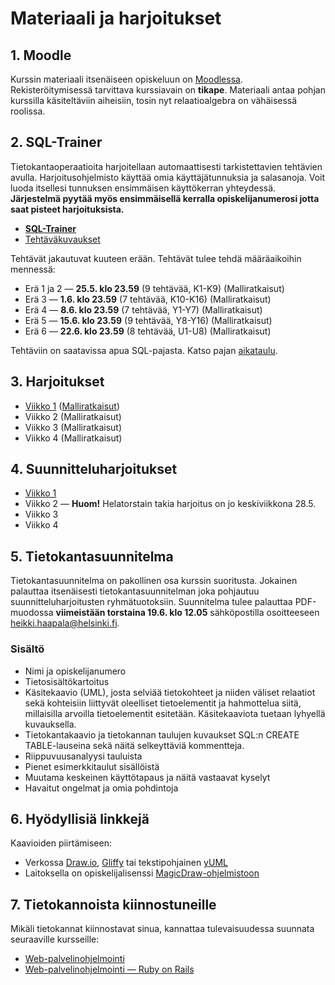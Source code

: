 Materiaali ja harjoitukset
==========================

## 1. Moodle

Kurssin materiaali itsenäiseen opiskeluun on [Moodlessa](https://moodle.helsinki.fi/course/view.php?id=12899). Rekisteröitymisessä tarvittava kurssiavain on **tikape**. Materiaali antaa pohjan kurssilla käsiteltäviin aiheisiin, tosin nyt relaatioalgebra on vähäisessä roolissa.

## 2. SQL-Trainer

Tietokantaoperaatioita harjoitellaan automaattisesti tarkistettavien tehtävien avulla. Harjoitusohjelmisto käyttää omia käyttäjätunnuksia ja salasanoja. Voit luoda itsellesi tunnuksen ensimmäisen käyttökerran yhteydessä. **Järjestelmä pyytää myös ensimmäisellä kerralla opiskelijanumerosi jotta saat pisteet harjoituksista.**

* [**SQL-Trainer**](http://www.cs.helsinki.fi/u/laine/tkpv/trainerstart_v14av.html)
* [Tehtäväkuvaukset](http://www.cs.helsinki.fi/u/laine/tkpv/trainertehtavat_v14av.html)

Tehtävät jakautuvat kuuteen erään. Tehtävät tulee tehdä määräaikoihin mennessä:

* Erä 1 ja 2 — **25.5. klo 23.59** (9 tehtävää, K1-K9) (Malliratkaisut)
* Erä 3 — **1.6. klo 23.59** (7 tehtävää, K10-K16) (Malliratkaisut)
* Erä 4 — **8.6. klo 23.59** (7 tehtävää, Y1-Y7) (Malliratkaisut)
* Erä 5 — **15.6. klo 23.59** (9 tehtävää, Y8-Y16) (Malliratkaisut)
* Erä 6 — **22.6. klo 23.59** (8 tehtävää, U1-U8) (Malliratkaisut)

Tehtäviin on saatavissa apua SQL-pajasta. Katso pajan [aikataulu](README.md#3-sql-paja).

## 3. Harjoitukset

* [Viikko 1](viikko-1/harjoitus.md) ([Malliratkaisut](viikko-1/harjoitus-malliratkaisut.md))
* Viikko 2 (Malliratkaisut)
* Viikko 3 (Malliratkaisut)
* Viikko 4 (Malliratkaisut)

## 4. Suunnitteluharjoitukset

* [Viikko 1](viikko-1/suunnitteluharjoitus.md)
* Viikko 2 — **Huom!** Helatorstain takia harjoitus on jo keskiviikkona 28.5.
* Viikko 3
* Viikko 4

## 5. Tietokantasuunnitelma

Tietokantasuunnitelma on pakollinen osa kurssin suoritusta. Jokainen palauttaa itsenäisesti tietokantasuunnitelman joka pohjautuu suunnitteluharjoitusten ryhmätuotoksiin. Suunnitelma tulee palauttaa PDF-muodossa **viimeistään torstaina 19.6. klo 12.05** sähköpostilla osoitteeseen heikki.haapala@helsinki.fi.

### Sisältö

* Nimi ja opiskelijanumero
* Tietosisältökartoitus
* Käsitekaavio (UML), josta selviää tietokohteet ja niiden väliset relaatiot sekä kohteisiin liittyvät oleelliset tietoelementit ja hahmottelua siitä, millaisilla arvoilla tietoelementit esitetään. Käsitekaaviota tuetaan lyhyellä kuvauksella.
* Tietokantakaavio ja tietokannan taulujen kuvaukset SQL:n CREATE TABLE-lauseina sekä näitä selkeyttäviä kommentteja.
* Riippuvuusanalyysi tauluista
* Pienet esimerkkitaulut sisällöistä
* Muutama keskeinen käyttötapaus ja näitä vastaavat kyselyt
* Havaitut ongelmat ja omia pohdintoja

## 6. Hyödyllisiä linkkejä

Kaavioiden piirtämiseen:

* Verkossa [Draw.io](http://draw.io), [Gliffy](https://www.gliffy.com/) tai tekstipohjainen [yUML](http://yuml.me) 
* Laitoksella on opiskelijalisenssi [MagicDraw-ohjelmistoon](https://www.cs.helsinki.fi/intranet/group/cinco/teaching/md/)

## 7. Tietokannoista kiinnostuneille

Mikäli tietokannat kiinnostavat sinua, kannattaa tulevaisuudessa suunnata seuraaville kursseille:

* [Web-palvelinohjelmointi](http://www.cs.helsinki.fi/courses/582353/2013/s/k/1)
* [Web-palvelinohjelmointi — Ruby on Rails](http://www.cs.helsinki.fi/courses/582368/2014/k/k/1)
